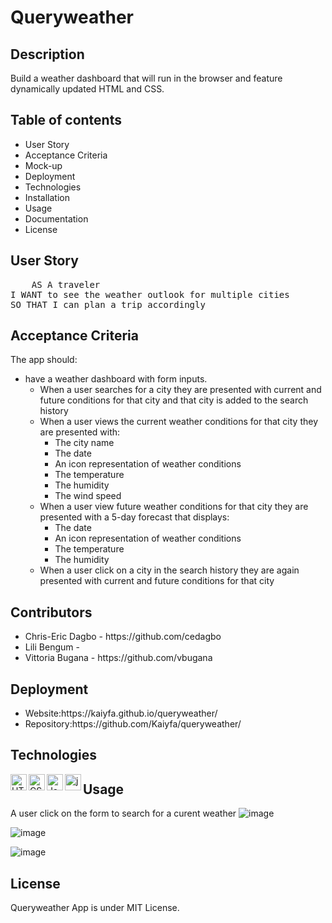 # Queryweather

## Description
Build a weather dashboard that will run in the browser and feature dynamically updated HTML and CSS.

## Table of contents
<ul>
    <li>User Story</li>
    <li>Acceptance Criteria</li>
    <li>Mock-up</li>
    <li>Deployment</li>
    <li>Technologies</li>
    <li>Installation</li>
    <li>Usage</li>
    <li>Documentation</li>
    <li>License</li>
</ul>

## User Story
<pre>
    AS A traveler
I WANT to see the weather outlook for multiple cities
SO THAT I can plan a trip accordingly
</pre>

## Acceptance Criteria
The app should:
* have a weather dashboard with form inputs.
  * When a user searches for a city they are presented with current and future conditions for that city and that city is added to the search history
  * When a user views the current weather conditions for that city they are presented with:
    * The city name
    * The date
    * An icon representation of weather conditions
    * The temperature
    * The humidity
    * The wind speed
  * When a user view future weather conditions for that city they are presented with a 5-day forecast that displays:
    * The date
    * An icon representation of weather conditions
    * The temperature
    * The humidity
  * When a user click on a city in the search history they are again presented with current and future conditions for that city

## Contributors
<ul>
    <li>Chris-Eric Dagbo - https://github.com/cedagbo </li>
    <li>Lili Bengum - </li>
    <li>Vittoria Bugana - https://github.com/vbugana </li>
</ul>

## Deployment
<ul>
    <li>Website:https://kaiyfa.github.io/queryweather/</li>
    <li>Repository:https://github.com/Kaiyfa/queryweather/ </li>
</ul>

## Technologies
<img align="left" alt="HTML5" width="26px" src="https://cdn.jsdelivr.net/gh/devicons/devicon/icons/html5/html5-plain-wordmark.svg" />
<img align="left" alt="CSS3" width="26px" src="https://cdn.jsdelivr.net/gh/devicons/devicon/icons/css3/css3-plain-wordmark.svg" />
<img align="left" alt="JavaScript" width="26px" src="https://cdn.jsdelivr.net/gh/devicons/devicon/icons/javascript/javascript-original.svg" />
<img align="left" alt="jquery" width="26px" src=`https://api.openweathermap.org/data/2.5/forecast?lat={lat}&lon={lon}&appid={API key}
<br />

## Usage
A user click on the form to search for a curent weather
![image](https://user-images.githubusercontent.com/115763652/210455343-45b85a95-3d95-4392-8f89-16430ad3f8cc.png)

![image](https://user-images.githubusercontent.com/115763652/210453716-e49165ff-05b1-4292-94c8-39d86949d250.png)

![image](https://user-images.githubusercontent.com/115763652/210454455-d5f0286d-1648-4871-acb8-6a2c35e17a07.png)
         

## License
Queryweather App is under MIT License.

          
          
